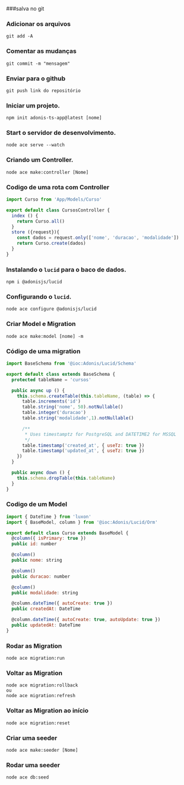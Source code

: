 ###salva no git

### Adicionar os arquivos
    git add -A

### Comentar as mudanças
    git commit -m "mensagem"

### Enviar para o github
    git push link do repositório

### Iniciar um projeto.

    npm init adonis-ts-app@latest [nome]

### Start o servidor de desenvolvimento.

    node ace serve --watch

### Criando um Controller.

    node ace make:controller [Nome]

### Codigo de uma rota com Controller
```js
import Curso from 'App/Models/Curso'

export default class CursosController {
  index () {
    return Curso.all()
  }
  store ({request}){
    const dados = request.only(['nome', 'duracao', 'modalidade'])
    return Curso.create(dados)
  }
}
```

### Instalando o `lucid` para o baco de dados.

    npm i @adonisjs/lucid

### Configurando o `lucid`.

    node ace configure @adonisjs/lucid

### Criar Model e Migration

    node ace make:model [nome] -m

### Código de uma migration

```js
import BaseSchema from '@ioc:Adonis/Lucid/Schema'

export default class extends BaseSchema {
  protected tableName = 'cursos'

  public async up () {
    this.schema.createTable(this.tableName, (table) => {
      table.increments('id')
      table.string('nome', 50).notNullable()
      table.integer('duracao')
      table.string('modalidade',1).notNullable()

      /**
       * Uses timestamptz for PostgreSQL and DATETIME2 for MSSQL
       */
      table.timestamp('created_at', { useTz: true })
      table.timestamp('updated_at', { useTz: true })
    })
  }

  public async down () {
    this.schema.dropTable(this.tableName)
  }
}
```
### Codigo de um Model

```js
import { DateTime } from 'luxon'
import { BaseModel, column } from '@ioc:Adonis/Lucid/Orm'

export default class Curso extends BaseModel {
  @column({ isPrimary: true })
  public id: number

  @column()
  public nome: string

  @column()
  public duracao: number

  @column()
  public modalidade: string

  @column.dateTime({ autoCreate: true })
  public createdAt: DateTime

  @column.dateTime({ autoCreate: true, autoUpdate: true })
  public updatedAt: DateTime
}
```

### Rodar as Migration

    node ace migration:run

### Voltar as Migration

    node ace migration:rollback
    ou
    node ace migration:refresh

### Voltar as Migration ao início

    node ace migration:reset

### Criar uma seeder

    node ace make:seeder [Nome]

### Rodar uma seeder

    node ace db:seed
